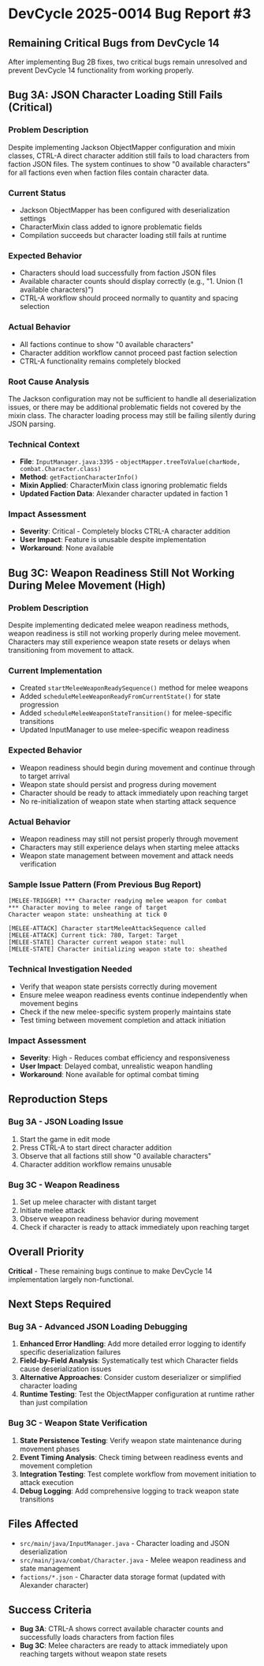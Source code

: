 # DevCycle 2025-0014 Bug Report #3

## Remaining Critical Bugs from DevCycle 14
After implementing Bug 2B fixes, two critical bugs remain unresolved and prevent DevCycle 14 functionality from working properly.

## Bug 3A: JSON Character Loading Still Fails (Critical)

### Problem Description
Despite implementing Jackson ObjectMapper configuration and mixin classes, CTRL-A direct character addition still fails to load characters from faction JSON files. The system continues to show "0 available characters" for all factions even when faction files contain character data.

### Current Status
- Jackson ObjectMapper has been configured with deserialization settings
- CharacterMixin class added to ignore problematic fields
- Compilation succeeds but character loading still fails at runtime

### Expected Behavior
- Characters should load successfully from faction JSON files
- Available character counts should display correctly (e.g., "1. Union (1 available characters)")
- CTRL-A workflow should proceed normally to quantity and spacing selection

### Actual Behavior
- All factions continue to show "0 available characters"
- Character addition workflow cannot proceed past faction selection
- CTRL-A functionality remains completely blocked

### Root Cause Analysis
The Jackson configuration may not be sufficient to handle all deserialization issues, or there may be additional problematic fields not covered by the mixin class. The character loading process may still be failing silently during JSON parsing.

### Technical Context
- **File**: `InputManager.java:3395` - `objectMapper.treeToValue(charNode, combat.Character.class)`
- **Method**: `getFactionCharacterInfo()` 
- **Mixin Applied**: CharacterMixin class ignoring problematic fields
- **Updated Faction Data**: Alexander character updated in faction 1

### Impact Assessment
- **Severity**: Critical - Completely blocks CTRL-A character addition
- **User Impact**: Feature is unusable despite implementation
- **Workaround**: None available

## Bug 3C: Weapon Readiness Still Not Working During Melee Movement (High)

### Problem Description
Despite implementing dedicated melee weapon readiness methods, weapon readiness is still not working properly during melee movement. Characters may still experience weapon state resets or delays when transitioning from movement to attack.

### Current Implementation
- Created `startMeleeWeaponReadySequence()` method for melee weapons
- Added `scheduleMeleeWeaponReadyFromCurrentState()` for state progression
- Added `scheduleMeleeWeaponStateTransition()` for melee-specific transitions
- Updated InputManager to use melee-specific weapon readiness

### Expected Behavior
- Weapon readiness should begin during movement and continue through to target arrival
- Weapon state should persist and progress during movement
- Character should be ready to attack immediately upon reaching target
- No re-initialization of weapon state when starting attack sequence

### Actual Behavior
- Weapon readiness may still not persist properly through movement
- Characters may still experience delays when starting melee attacks
- Weapon state management between movement and attack needs verification

### Sample Issue Pattern (From Previous Bug Report)
```
[MELEE-TRIGGER] *** Character readying melee weapon for combat
*** Character moving to melee range of target
Character weapon state: unsheathing at tick 0

[MELEE-ATTACK] Character startMeleeAttackSequence called
[MELEE-ATTACK] Current tick: 780, Target: Target
[MELEE-STATE] Character current weapon state: null
[MELEE-STATE] Character initializing weapon state to: sheathed
```

### Technical Investigation Needed
- Verify that weapon state persists correctly during movement
- Ensure melee weapon readiness events continue independently when movement begins
- Check if the new melee-specific system properly maintains state
- Test timing between movement completion and attack initiation

### Impact Assessment
- **Severity**: High - Reduces combat efficiency and responsiveness
- **User Impact**: Delayed combat, unrealistic weapon handling
- **Workaround**: None available for optimal combat timing

## Reproduction Steps

### Bug 3A - JSON Loading Issue
1. Start the game in edit mode
2. Press CTRL-A to start direct character addition
3. Observe that all factions still show "0 available characters"
4. Character addition workflow remains unusable

### Bug 3C - Weapon Readiness
1. Set up melee character with distant target
2. Initiate melee attack
3. Observe weapon readiness behavior during movement
4. Check if character is ready to attack immediately upon reaching target

## Overall Priority
**Critical** - These remaining bugs continue to make DevCycle 14 implementation largely non-functional.

## Next Steps Required

### Bug 3A - Advanced JSON Loading Debugging
1. **Enhanced Error Handling**: Add more detailed error logging to identify specific deserialization failures
2. **Field-by-Field Analysis**: Systematically test which Character fields cause deserialization issues
3. **Alternative Approaches**: Consider custom deserializer or simplified character loading
4. **Runtime Testing**: Test the ObjectMapper configuration at runtime rather than just compilation

### Bug 3C - Weapon State Verification
1. **State Persistence Testing**: Verify weapon state maintenance during movement phases
2. **Event Timing Analysis**: Check timing between readiness events and movement completion
3. **Integration Testing**: Test complete workflow from movement initiation to attack execution
4. **Debug Logging**: Add comprehensive logging to track weapon state transitions

## Files Affected
- `src/main/java/InputManager.java` - Character loading and JSON deserialization
- `src/main/java/combat/Character.java` - Melee weapon readiness and state management
- `factions/*.json` - Character data storage format (updated with Alexander character)

## Success Criteria
- **Bug 3A**: CTRL-A shows correct available character counts and successfully loads characters from faction files
- **Bug 3C**: Melee characters are ready to attack immediately upon reaching targets without weapon state resets